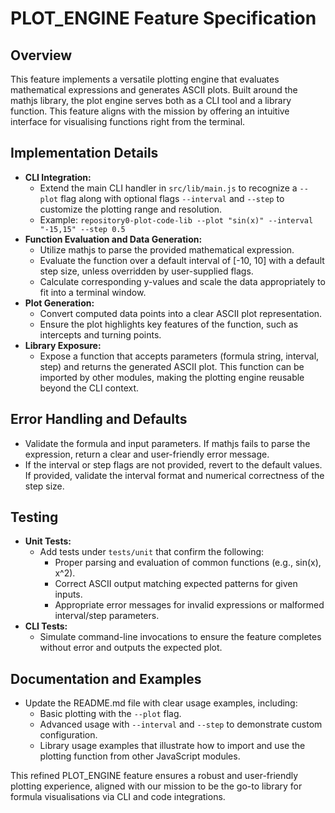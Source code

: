 # PLOT_ENGINE Feature Specification

## Overview
This feature implements a versatile plotting engine that evaluates mathematical expressions and generates ASCII plots. Built around the mathjs library, the plot engine serves both as a CLI tool and a library function. This feature aligns with the mission by offering an intuitive interface for visualising functions right from the terminal.

## Implementation Details
- **CLI Integration:**
  - Extend the main CLI handler in `src/lib/main.js` to recognize a `--plot` flag along with optional flags `--interval` and `--step` to customize the plotting range and resolution.
  - Example: `repository0-plot-code-lib --plot "sin(x)" --interval "-15,15" --step 0.5`
- **Function Evaluation and Data Generation:**
  - Utilize mathjs to parse the provided mathematical expression.
  - Evaluate the function over a default interval of [-10, 10] with a default step size, unless overridden by user-supplied flags.
  - Calculate corresponding y-values and scale the data appropriately to fit into a terminal window.
- **Plot Generation:**
  - Convert computed data points into a clear ASCII plot representation.
  - Ensure the plot highlights key features of the function, such as intercepts and turning points.
- **Library Exposure:**
  - Expose a function that accepts parameters (formula string, interval, step) and returns the generated ASCII plot. This function can be imported by other modules, making the plotting engine reusable beyond the CLI context.

## Error Handling and Defaults
- Validate the formula and input parameters. If mathjs fails to parse the expression, return a clear and user-friendly error message.
- If the interval or step flags are not provided, revert to the default values. If provided, validate the interval format and numerical correctness of the step size.

## Testing
- **Unit Tests:**
  - Add tests under `tests/unit` that confirm the following:
    - Proper parsing and evaluation of common functions (e.g., sin(x), x^2).
    - Correct ASCII output matching expected patterns for given inputs.
    - Appropriate error messages for invalid expressions or malformed interval/step parameters.
- **CLI Tests:**
  - Simulate command-line invocations to ensure the feature completes without error and outputs the expected plot.

## Documentation and Examples
- Update the README.md file with clear usage examples, including:
  - Basic plotting with the `--plot` flag.
  - Advanced usage with `--interval` and `--step` to demonstrate custom configuration.
  - Library usage examples that illustrate how to import and use the plotting function from other JavaScript modules.

This refined PLOT_ENGINE feature ensures a robust and user-friendly plotting experience, aligned with our mission to be the go-to library for formula visualisations via CLI and code integrations.